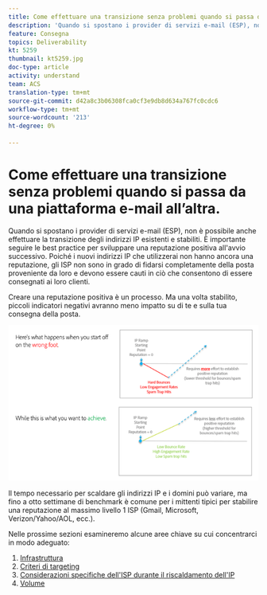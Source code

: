```yaml
---
title: Come effettuare una transizione senza problemi quando si passa da una piattaforma e-mail all’altra.
description: 'Quando si spostano i provider di servizi e-mail (ESP), non è possibile anche effettuare la transizione degli indirizzi IP esistenti e stabiliti. È importante seguire le best practice per sviluppare una reputazione positiva all''avvio successivo. '
feature: Consegna
topics: Deliverability
kt: 5259
thumbnail: kt5259.jpg
doc-type: article
activity: understand
team: ACS
translation-type: tm+mt
source-git-commit: d42a8c3b06308fca0cf3e9db8d634a767fc0cdc6
workflow-type: tm+mt
source-wordcount: '213'
ht-degree: 0%

---
```



# Come effettuare una transizione senza problemi quando si passa da una piattaforma e-mail all’altra.

Quando si spostano i provider di servizi e-mail (ESP), non è possibile anche effettuare la transizione degli indirizzi IP esistenti e stabiliti. È importante seguire le best practice per sviluppare una reputazione positiva all&#39;avvio successivo. Poiché i nuovi indirizzi IP che utilizzerai non hanno ancora una reputazione, gli ISP non sono in grado di fidarsi completamente della posta proveniente da loro e devono essere cauti in ciò che consentono di essere consegnati ai loro clienti.

Creare una reputazione positiva è un processo. Ma una volta stabilito, piccoli indicatori negativi avranno meno impatto su di te e sulla tua consegna della posta.

![Processo di transizione](../assets/transition-process.png)

Il tempo necessario per scaldare gli indirizzi IP e i domini può variare, ma fino a otto settimane di benchmark è comune per i mittenti tipici per stabilire una reputazione al massimo livello 1 ISP (Gmail, Microsoft, Verizon/Yahoo/AOL, ecc.).

Nelle prossime sezioni esamineremo alcune aree chiave su cui concentrarci in modo adeguato:

1. [Infrastruttura](/help/transition-process/infrastructure.md)
2. [Criteri di targeting](/help/transition-process/targeting-criteria.md)
3. [Considerazioni specifiche dell&#39;ISP durante il riscaldamento dell&#39;IP](/help/transition-process/isp-specific-considerations-during-ip-warming.md)
4. [Volume](/help/transition-process/volume.md)
